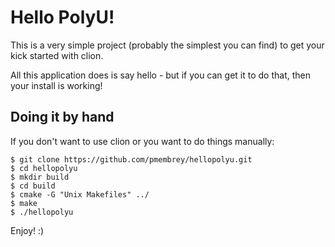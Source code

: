# Hello PolyU!

This is a very simple project (probably the simplest you can find) to get your kick started with clion.

All this application does is say hello - but if you can get it to do that, then your install is working!

## Doing it by hand

If you don't want to use clion or you want to do things manually:

    $ git clone https://github.com/pmembrey/hellopolyu.git
    $ cd hellopolyu
    $ mkdir build
    $ cd build
    $ cmake -G "Unix Makefiles" ../
    $ make
    $ ./hellopolyu

Enjoy! :)
